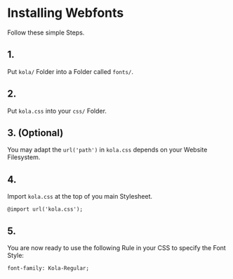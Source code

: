 # Installing Webfonts
Follow these simple Steps.

## 1.
Put `kola/` Folder into a Folder called `fonts/`.

## 2.
Put `kola.css` into your `css/` Folder.

## 3. (Optional)
You may adapt the `url('path')` in `kola.css` depends on your Website Filesystem.

## 4.
Import `kola.css` at the top of you main Stylesheet.

```
@import url('kola.css');
```

## 5.
You are now ready to use the following Rule in your CSS to specify the Font Style:
```
font-family: Kola-Regular;

```

